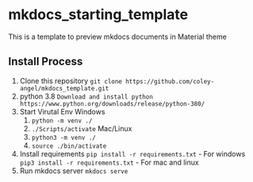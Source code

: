 # mkdocs_starting_template
This is a template to preview mkdocs documents in Material theme

## Install Process
1. Clone this repository
    `git clone https://github.com/coley-angel/mkdocs_template.git`
2. python 3.8
   `Download and install python https://www.python.org/downloads/release/python-380/`
1. Start Virutal Env
   Windows 
   1. `python -m venv ./`
   2. `./Scripts/activate`
   Mac/Linux
   1. `python3 -m venv ./`
   2. `source ./bin/activate` 
2. Install requirements
    `pip install -r requirements.txt` - For windows
    `pip3 install -r requirements.txt` - For mac and linux
3. Run mkdocs server
    `mkdocs serve`
